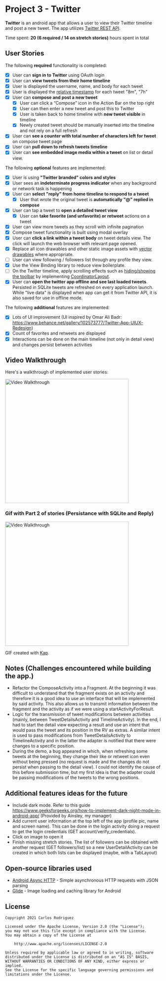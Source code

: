 # Project 3 - Twitter

**Twitter** is an android app that allows a user to view their Twitter timeline and post a new tweet. The app utilizes [Twitter REST API](https://dev.twitter.com/rest/public).

Time spent: **20 (6 required / 14 on stretch stories)** hours spent in total

## User Stories

The following **required** functionality is completed:

* [x]	User can **sign in to Twitter** using OAuth login
* [x]	User can **view tweets from their home timeline**
  * [x] User is displayed the username, name, and body for each tweet
  * [x] User is displayed the [relative timestamp](https://gist.github.com/nesquena/f786232f5ef72f6e10a7) for each tweet "8m", "7h"
* [x] User can **compose and post a new tweet**
  * [x] User can click a “Compose” icon in the Action Bar on the top right
  * [x] User can then enter a new tweet and post this to Twitter
  * [x] User is taken back to home timeline with **new tweet visible** in timeline 
  * [x] Newly created tweet should be manually inserted into the timeline and not rely on a full refresh
* [x] User can **see a counter with total number of characters left for tweet** on compose tweet page
* [x] User can **pull down to refresh tweets timeline**
* [x] User can **see embedded image media within a tweet** on list or detail view.

The following **optional** features are implemented:

* [x] User is using **"Twitter branded" colors and styles**
* [x] User sees an **indeterminate progress indicator** when any background or network task is happening
* [x] User can **select "reply" from home timeline to respond to a tweet**
  * [x] User that wrote the original tweet is **automatically "@" replied in compose**
* [x] User can tap a tweet to **open a detailed tweet view**
  * [x] User can **take favorite (and unfavorite) or retweet** actions on a tweet
* [x] User can view more tweets as they scroll with infinite pagination
* [x] Compose tweet functionality is built using modal overlay
* [x] User can **click a link within a tweet body** on tweet details view. The click will launch the web browser with relevant page opened.
* [x] Replace all icon drawables and other static image assets with [vector drawables](http://guides.codepath.org/android/Drawables#vector-drawables) where appropriate.
* [ ] User can view following / followers list through any profile they view.
* [x] Use the View Binding library to reduce view boilerplate.
* [ ] On the Twitter timeline, apply scrolling effects such as [hiding/showing the toolbar](http://guides.codepath.org/android/Using-the-App-ToolBar#reacting-to-scroll) by implementing [CoordinatorLayout](http://guides.codepath.org/android/Handling-Scrolls-with-CoordinatorLayout#responding-to-scroll-events).
* [x] User can **open the twitter app offline and see last loaded tweets**. Persisted in SQLite tweets are refreshed on every application launch. While "live data" is displayed when app can get it from Twitter API, it is also saved for use in offline mode.

The following **additional** features are implemented:

* [x] Lots of UI improvement (UI inspired by Omar Ali Badr: https://www.behance.net/gallery/102573777/Twitter-App-UIUX-Redesign)
* [x] Count of favorites and retweets are displayed
* [x] Interactions can be done on the main timeline (not only in detail view) and changes persist between activities  

## Video Walkthrough

Here's a walkthrough of implemented user stories:

<img src='walkthrough.gif' title='Video Walkthrough' width='400px' alt='Video Walkthrough' />

### Gif with Part 2 of stories (Persistance with SQLite and Reply)

<img src='walkthrough_extra.gif' title='Video Walkthrough' width='400px' alt='Video Walkthrough' />

GIF created with [Kap](https://getkap.co/).

## Notes (Challenges encountered while building the app.)

* Refactor the ComposeActivity into a Fragment. At the beginning it was difficult to understand that the fragment exists on an activity and therefore it is a good idea to use an interface that will be implemented by said activity. This also allows us to transmit information between the fragment and the activity as if we were using a startActivityForResult.
* Logic for the transmission of tweet modifications between activities (mainly, between TweetDetailsActivity and TimelineActivity). In the end, I had to start the detail view expecting a result and use an intent that would pass the tweet and its position in the RV as extras. A similar intent is used to pass modifications from TweetDetailsActivity to TimelineActivity and in the latter the adapter is notified that there were changes to a specific position.
* During the demo, a bug appeared in which, when refreshing some tweets at the beginning, they change their like or retweet icon even without being pressed (no request is made and the changes do not persist when passing to the detail view). I could not identify the cause of this before submission time, but my first idea is that the adapter could be passing modifications of the tweets to the wrong positions.

## Additional features ideas for the future

* Include dark mode. Refer to this guide https://www.geeksforgeeks.org/how-to-implement-dark-night-mode-in-android-app/ (Provided by Ainsley, my manager)
* Add current user information at the top left of the app (profile pic, name and screen name). This can be done in the login activity doing a request to get the login credentials (GET account/verify_credentials).
* Click on image to open it
* Finish missing stretch stories. The list of followers can be obtained with another request (GET followers/list) so a new UserDetailActivity can be created in which both lists can be displayed (maybe, with a TabLayout)


## Open-source libraries used

- [Android Async HTTP](https://github.com/loopj/android-async-http) - Simple asynchronous HTTP requests with JSON parsing
- [Glide](https://github.com/bumptech/glide) - Image loading and caching library for Android

## License

    Copyright 2021 Carlos Rodriguez

    Licensed under the Apache License, Version 2.0 (the "License");
    you may not use this file except in compliance with the License.
    You may obtain a copy of the License at

        http://www.apache.org/licenses/LICENSE-2.0

    Unless required by applicable law or agreed to in writing, software
    distributed under the License is distributed on an "AS IS" BASIS,
    WITHOUT WARRANTIES OR CONDITIONS OF ANY KIND, either express or implied.
    See the License for the specific language governing permissions and
    limitations under the License.
